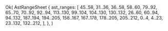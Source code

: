 Ok(
    AstRangeSheet {
        ast_ranges: [
            45..58,
            31..36,
            36..58,
            58..60,
            79..92,
            65..70,
            70..92,
            92..94,
            113..130,
            99..104,
            104..130,
            130..132,
            26..60,
            60..94,
            94..132,
            187..194,
            194..205,
            158..167,
            167..178,
            178..205,
            205..212,
            0..4,
            4..23,
            23..132,
            132..212,
        ],
    },
)